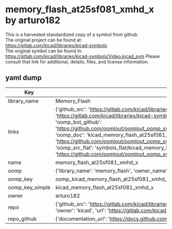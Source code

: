 # memory_flash_at25sf081_xmhd_x by arturo182  
This is a harvested standardized copy of a symbol from github.  
The original project can be found at:  
https://gitlab.com/kicad/libraries/kicad-symbols  
The original symbol can be found in:
https://gitlab.com/kicad/libraries/kicad-symbols/Video.kicad_sym
Please consult that link for additional, details, files, and license information.  
## yaml dump  
| Key | Value |  
| --- | --- |  
| library_name | Memory_Flash |  
| links | {'github_src': 'https://gitlab.com/kicad/libraries/kicad-symbols/Video.kicad_sym', 'github_src_repo': 'https://gitlab.com/kicad/libraries/kicad-symbols', 'oomp_bot': 'kicad_memory_flash_at25sf081_xmhd_x/working', 'oomp_bot_github': 'https://github.com/oomlout/oomlout_oomp_symbol_bot/tree/main/kicad_memory_flash_at25sf081_xmhd_x/working', 'oomp_doc': 'kicad_memory_flash_at25sf081_xmhd_x/working', 'oomp_doc_github': 'https://github.com/oomlout/oomlout_oomp_symbol_doc/tree/main/kicad_memory_flash_at25sf081_xmhd_x/working', 'oomp_src_flat': 'symbols_flat/kicad_memory_flash_at25sf081_xmhd_x/working', 'oomp_src_flat_github': 'https://github.com/oomlout/oomlout_oomp_symbol_src/tree/main/kicad_memory_flash_at25sf081_xmhd_x/working'} |  
| name | memory_flash_at25sf081_xmhd_x |  
| oomp | {'library_name': 'memory_flash', 'owner_name': 'kicad', 'symbol_name': 'memory_flash_at25sf081_xmhd_x'} |  
| oomp_key | oomp_kicad_memory_flash_at25sf081_xmhd_x |  
| oomp_key_simple | kicad_memory_flash_at25sf081_xmhd_x |  
| owner | arturo182 |  
| repo | {'github_src': 'https://gitlab.com/kicad/libraries/kicad-symbols/Video.kicad_sym', 'name': 'libraries/kicad-symbols', 'owner': 'kicad', 'url': 'https://gitlab.com/kicad/libraries/kicad-symbols'} |  
| repo_github | {'documentation_url': 'https://docs.github.com/rest/repos/repos#get-a-repository', 'message': 'Not Found'} |  

